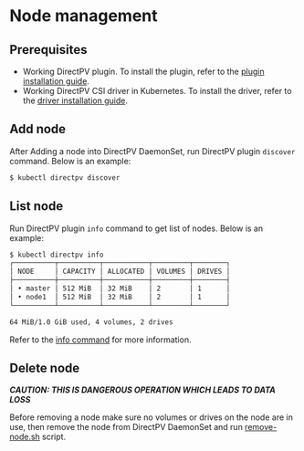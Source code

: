 # Node management

## Prerequisites
* Working DirectPV plugin. To install the plugin, refer to the [plugin installation guide](./installation.md#directpv-plugin-installation).
* Working DirectPV CSI driver in Kubernetes. To install the driver, refer to the [driver installation guide](./installation.md#directpv-csi-driver-installation).

## Add node
After Adding a node into DirectPV DaemonSet, run DirectPV plugin `discover` command. Below is an example:
```sh
$ kubectl directpv discover
```

## List node
Run DirectPV plugin `info` command to get list of nodes. Below is an example:
```sh
$ kubectl directpv info
┌──────────┬──────────┬───────────┬─────────┬────────┐
│ NODE     │ CAPACITY │ ALLOCATED │ VOLUMES │ DRIVES │
├──────────┼──────────┼───────────┼─────────┼────────┤
│ • master │ 512 MiB  │ 32 MiB    │ 2       │ 1      │
│ • node1  │ 512 MiB  │ 32 MiB    │ 2       │ 1      │
└──────────┴──────────┴───────────┴─────────┴────────┘

64 MiB/1.0 GiB used, 4 volumes, 2 drives

```

Refer to the [info command](./command-reference.md#info-command) for more information.

## Delete node
***CAUTION: THIS IS DANGEROUS OPERATION WHICH LEADS TO DATA LOSS***

Before removing a node make sure no volumes or drives on the node are in use, then remove the node from DirectPV DaemonSet and run [remove-node.sh](./tools/remove-node.sh) script.
